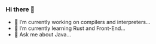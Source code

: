 ### Hi there 👋

- 🔭 I’m currently working on compilers and interpreters...
- 🌱 I’m currently learning Rust and Front-End...
- 💬 Ask me about Java...
